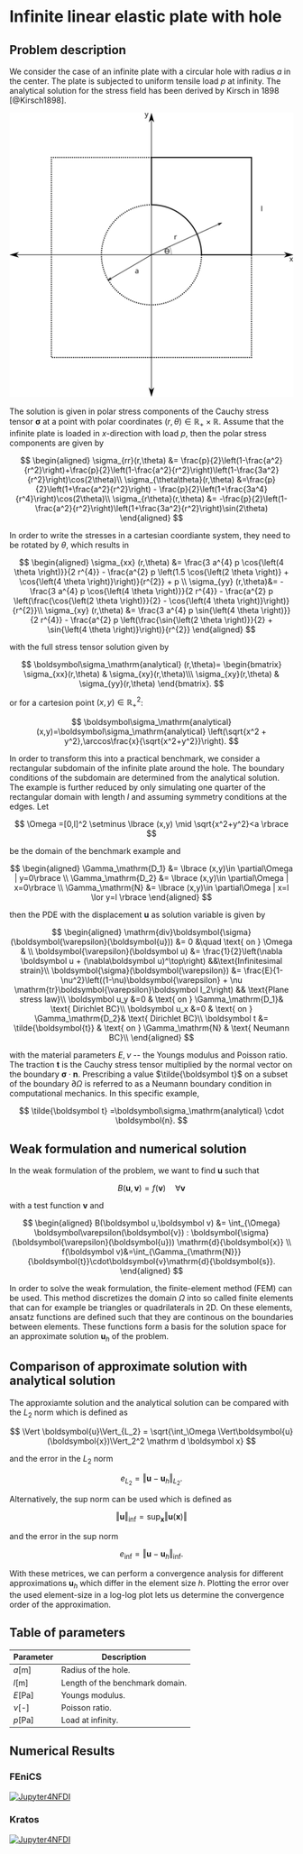 # Infinite linear elastic plate with hole

## Problem description

We consider the case of an infinite plate with a circular hole with radius $a$ in the center. The plate is subjected to uniform tensile load $p$ at infinity. The analytical solution for the stress field has been derived by Kirsch in 1898 [@Kirsch1898].
<!-- include an svg picture here-->
![Infinite linear elastic plate with hole](plate-with-hole.svg)

The solution is given in polar stress components of the Cauchy stress tensor $\boldsymbol \sigma$ at a point with polar coordinates $(r,\theta)\in\mathbb R_+ \times \mathbb R$. Assume that the infinite plate is loaded in $x$-direction with load $p$, then the polar stress components are given by

$$
    \begin{aligned}
        \sigma_{rr}(r,\theta) &= \frac{p}{2}\left(1-\frac{a^2}{r^2}\right)+\frac{p}{2}\left(1-\frac{a^2}{r^2}\right)\left(1-\frac{3a^2}{r^2}\right)\cos(2\theta)\\
        \sigma_{\theta\theta}(r,\theta) &=\frac{p}{2}\left(1+\frac{a^2}{r^2}\right) - \frac{p}{2}\left(1+\frac{3a^4}{r^4}\right)\cos(2\theta)\\
        \sigma_{r\theta}(r,\theta) &= -\frac{p}{2}\left(1-\frac{a^2}{r^2}\right)\left(1+\frac{3a^2}{r^2}\right)\sin(2\theta)
    \end{aligned}
$$

In order to write the stresses in a cartesian coordiante system, they need to be rotated by $\theta$, which results in

$$
    \begin{aligned}
        \sigma_{xx} (r,\theta) &=  \frac{3 a^{4} p \cos{\left(4 \theta \right)}}{2 r^{4}} - \frac{a^{2} p \left(1.5 \cos{\left(2 \theta \right)} + \cos{\left(4 \theta \right)}\right)}{r^{2}} + p \\
        \sigma_{yy} (r,\theta)&= - \frac{3 a^{4} p \cos{\left(4 \theta \right)}}{2 r^{4}} - \frac{a^{2} p \left(\frac{\cos{\left(2 \theta \right)}}{2} - \cos{\left(4 \theta \right)}\right)}{r^{2}}\\
        \sigma_{xy} (r,\theta) &= \frac{3 a^{4} p \sin{\left(4 \theta \right)}}{2 r^{4}} - \frac{a^{2} p \left(\frac{\sin{\left(2 \theta \right)}}{2} + \sin{\left(4 \theta \right)}\right)}{r^{2}}
    \end{aligned}
$$

with the full stress tensor solution given by

$$
\boldsymbol\sigma_\mathrm{analytical} (r,\theta)= \begin{bmatrix} \sigma_{xx}(r,\theta) & \sigma_{xy}(r,\theta)\\\ \sigma_{xy}(r,\theta) & \sigma_{yy}(r,\theta) \end{bmatrix}.
$$

or for a cartesion point $(x,y)\in \mathbb R_+^2$:

$$
\boldsymbol\sigma_\mathrm{analytical} (x,y)=\boldsymbol\sigma_\mathrm{analytical} \left(\sqrt{x^2 + y^2},\arccos\frac{x}{\sqrt{x^2+y^2}}\right). 
$$

In order to transform this into a practical benchmark, we consider a rectangular subdomain
of the infinite plate around the hole. The boundary conditions of the subdomain are determined
from the analytical solution. The example is further reduced by only simulating one quarter
of the rectangular domain with length $l$ and assuming symmetry conditions at the edges. Let 

$$
\Omega =[0,l]^2 \setminus \lbrace (x,y) \mid \sqrt{x^2+y^2}<a \rbrace
$$ 

be the domain of the benchmark example and

$$
\begin{aligned}
\Gamma_\mathrm{D_1} &= \lbrace (x,y)\in \partial\Omega | y=0\rbrace \\
\Gamma_\mathrm{D_2} &= \lbrace (x,y)\in \partial\Omega | x=0\rbrace \\
\Gamma_\mathrm{N} &= \lbrace (x,y)\in \partial\Omega | x=l \lor y=l \rbrace
\end{aligned}
$$

then the PDE with the displacement $\boldsymbol u$ as solution variable is given by

$$
\begin{aligned}
\mathrm{div}\boldsymbol{\sigma}(\boldsymbol{\varepsilon}(\boldsymbol{u})) &= 0 &\quad \text{ on } \Omega & \\
\boldsymbol{\varepsilon}(\boldsymbol u) &= \frac{1}{2}\left(\nabla \boldsymbol u + (\nabla\boldsymbol u)^\top\right) &&\text{Infinitesimal strain}\\
\boldsymbol{\sigma}(\boldsymbol{\varepsilon}) &= \frac{E}{1-\nu^2}\left((1-\nu)\boldsymbol{\varepsilon} + \nu \mathrm{tr}\boldsymbol{\varepsilon}\boldsymbol I_2\right) && \text{Plane stress law}\\
\boldsymbol u_y &=0 & \text{ on } \Gamma_\mathrm{D_1}& \text{ Dirichlet BC}\\
\boldsymbol u_x &=0 & \text{ on } \Gamma_\mathrm{D_2}& \text{ Dirichlet BC}\\
\boldsymbol t &= \tilde{\boldsymbol{t}} & \text{ on } \Gamma_\mathrm{N} & \text{ Neumann BC}\\
\end{aligned}
$$

with the material parameters $E,\nu$ -- the Youngs modulus and Poisson ratio. The traction $\boldsymbol t$ is the Cauchy stress tensor multiplied by the normal vector on the boundary $\boldsymbol \sigma \cdot \boldsymbol n$. Prescribing a value $\tilde{\boldsymbol t}$ on a subset of the boundary $\partial\Omega$ is referred to as a Neumann boundary condition in computational mechanics. In this specific example, 

$$
\tilde{\boldsymbol t} =\boldsymbol\sigma_\mathrm{analytical} \cdot \boldsymbol{n}.
$$

## Weak formulation and numerical solution

In the weak formulation of the problem, we want to find $\boldsymbol u$ such that

$$
B(\boldsymbol u,\boldsymbol v) = f(\boldsymbol{v}) \quad \forall \boldsymbol v 
$$

with a test function $\boldsymbol{v}$ and 

$$
\begin{aligned}
B(\boldsymbol u,\boldsymbol v) &= \int_{\Omega} \boldsymbol\varepsilon(\boldsymbol{v}) : \boldsymbol{\sigma}(\boldsymbol{\varepsilon}(\boldsymbol{u})) \mathrm{d}{\boldsymbol{x}} \\
    f(\boldsymbol v)&=\int_{\Gamma_{\mathrm{N}}} {\boldsymbol{t}}\cdot\boldsymbol{v}\mathrm{d}{\boldsymbol{s}}.
\end{aligned}
$$


In order to solve the weak formulation, the finite-element method (FEM) can be used. This method discretizes the domain $\Omega$ into so called finite elements that can for example be triangles or quadrilaterals in 2D. On these elements, ansatz functions are defined such that they are continous on the boundaries between elements. These functions form a basis for the solution space for an approximate solution $\boldsymbol{u}_h$ of the problem.

## Comparison of approximate solution with analytical solution

The approxiamte solution and the analytical solution can be compared with the $L_2$ norm which is defined as

$$
\Vert \boldsymbol{u}\Vert_{L_2} = \sqrt{\int_\Omega \Vert\boldsymbol{u}(\boldsymbol{x})\Vert_2^2 \mathrm d \boldsymbol x}
$$

and the error in the $L_2$ norm

$$
e_{L_2} = \Vert \boldsymbol{u}-\boldsymbol{u}_h\Vert_{L_2}.
$$

Alternatively, the sup norm can be used which is defined as

$$
\Vert \boldsymbol{u}\Vert_{\inf} = \sup_{\boldsymbol x} \Vert \boldsymbol{u}(\boldsymbol{x}) \Vert
$$

and the error in the sup norm

$$
e_{\inf} = \Vert \boldsymbol{u}-\boldsymbol{u}_h\Vert_{\inf}.
$$


With these metrices, we can perform a convergence analysis for different approximations $\boldsymbol{u}_h$ which differ in the element size $h$. Plotting the error over the used element-size in a log-log plot lets us determine the convergence order of the approximation.

## Table of parameters

| Parameter    | Description                     |
| ------------ | ------------------------------  |
| $a$[m]   | Radius of the hole.             |
| $l$[m]   | Length of the benchmark domain. |
| $E$[Pa]  | Youngs modulus.                 |
| $\nu$[-]  | Poisson ratio.                  |
| $p$[Pa]  | Load at infinity.               |


## Numerical Results

### FEniCS

[![Jupyter4NFDI](https://nfdi-jupyter.de/images/jupyter4nfdi_badge.svg)](https://hub.nfdi-jupyter.de/v2/gh/BAMresearch/NFDI4IngModelValidationPlatform/HEAD?labpath=notebooks%2Fplate_with_hole_fenics.ipynb)

### Kratos

[![Jupyter4NFDI](https://nfdi-jupyter.de/images/jupyter4nfdi_badge.svg)](https://hub.nfdi-jupyter.de/v2/gh/BAMresearch/NFDI4IngModelValidationPlatform/HEAD?labpath=notebooks%2Fplate_with_hole_Kratos.ipynb)